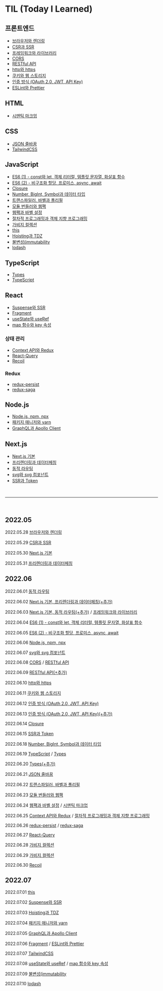 # TIL (Today I Learned)

## 프론트엔드

- [브라우저와 렌더링](https://github.com/soonzero/TIL/blob/main/프론트엔드/브라우저와%20렌더링.md)
- [CSR과 SSR](https://github.com/soonzero/TIL/blob/main/프론트엔드/CSR과%20SSR.md)
- [프레임워크와 라이브러리](https://github.com/soonzero/TIL/blob/main/프론트엔드/프레임워크와%20라이브러리.md)
- [CORS](https://github.com/soonzero/TIL/blob/main/프론트엔드/CORS.md)
- [RESTful API](https://github.com/soonzero/TIL/blob/main/프론트엔드/RESTful%20API.md)
- [http와 https](https://github.com/soonzero/TIL/blob/main/프론트엔드/http와%20https.md)
- [쿠키와 웹 스토리지](https://github.com/soonzero/TIL/blob/main/프론트엔드/쿠키와%20웹%20스토리지.md)
- [인증 방식 (OAuth 2.0, JWT, API Key)](<https://github.com/soonzero/TIL/blob/main/프론트엔드/인증%20방식%20(OAuth%202.0,%20JWT,%20API%20Key).md>)
- [ESLint와 Prettier](https://github.com/soonzero/TIL/blob/main/프론트엔드/ESLint와%20Prettier.md)

## HTML

- [시맨틱 마크업](https://github.com/soonzero/TIL/blob/main/HTML/시맨틱%20마크업.md)

## CSS

- [JSON 줄바꿈](https://github.com/soonzero/TIL/blob/main/CSS/JSON%20줄바꿈.md)
- [TailwindCSS](https://github.com/soonzero/TIL/blob/main/CSS/TailwindCSS.md)

## JavaScript

- [ES6 (1) - const와 let, 객체 리터럴, 템플릿 문자열, 화살표 함수](<https://github.com/soonzero/TIL/blob/main/JS/ES6%20(1)%20-%20const와%20let%2C%20객체%20리터럴%2C%20템플릿%20문자열%2C%20화살표%20함수.md>)
- [ES6 (2) - 비구조화 할당, 프로미스, async, await](<https://github.com/soonzero/TIL/blob/main/JS/ES6%20(2)%20-%20비구조화%20할당%2C%20프로미스%2C%20async%2C%20await.md>)
- [Closure](https://github.com/soonzero/TIL/blob/main/JS/Closure.md)
- [Number, BigInt, Symbol과 데이터 타입](https://github.com/soonzero/TIL/blob/main/JS/Number,%20BigInt,%20Symbol과%20데이터%20타입.md)
- [트랜스파일러, 바벨과 폴리필](https://github.com/soonzero/TIL/blob/main/JS/트랜스파일러,%20바벨과%20폴리필.md)
- [모듈 번들러와 웹팩](https://github.com/soonzero/TIL/blob/main/JS/모듈%20번들러와%20웹팩.md)
- [웹팩과 바벨 설정](https://github.com/soonzero/TIL/blob/main/JS/웹팩과%20바벨%20설정.md)
- [절차적 프로그래밍과 객체 지향 프로그래밍](https://github.com/soonzero/TIL/blob/main/JS/절차적%20프로그래밍과%20객체%20지향%20프로그래밍.md)
- [가비지 컬렉션](https://github.com/soonzero/TIL/blob/main/JS/가비지%20컬렉션.md)
- [this](https://github.com/soonzero/TIL/blob/main/JS/this.md)
- [Hoisting과 TDZ](https://github.com/soonzero/TIL/blob/main/JS/Hoisting과%20TDZ.md)
- [불변성(immutability](<https://github.com/soonzero/TIL/blob/main/JS/불변성(immutability).md>)
- [lodash](https://github.com/soonzero/TIL/blobl/main/JS/lodash.md)

## TypeScript

- [Types](https://github.com/soonzero/TIL/blob/main/TypeScript/Types.md)
- [TypeScript](https://github.com/soonzero/TIL/blob/main/TypeScript/TypeScript.md)

## React

- [Suspense와 SSR](https://github.com/soonzero/TIL/blob/main/React/Suspense와%20SSR.md)
- [Fragment](https://github.com/soonzero/TIL/blob/main/React/Fragment.md)
- [useState와 useRef](https://github.com/soonzero/TIL/blob/main/React/useState와%20useRef.md)
- [map 함수와 key 속성](https://github.com/soonzero/TIL/blob/main/React/map%20함수와%20key%20속성.md)

### 상태 관리

- [Context API와 Redux](https://github.com/soonzero/TIL/blob/main/React/상태%20관리/Context%20API와%20Redux.md)
- [React-Query](https://github.com/soonzero/TIL/blob/main/React/상태%20관리/React-Query.md)
- [Recoil](https://github.com/soonzero/TIL/blob/main/React/상태%20관리/Recoil.md)

### Redux

- [redux-persist](https://github.com/soonzero/TIL/blob/main/React/redux/redux-persist.md)
- [redux-saga](https://github.com/soonzero/TIL/blob/main/React/redux/redux-saga.md)

## Node.js

- [Node.js, npm, npx](https://github.com/soonzero/TIL/blob/main/Node.js/Node.js%2C%20npm%2C%20npx.md)
- [패키지 매니저와 yarn](https://github.com/soonzero/TIL/blob/main/Node.js/패키지%20매니저와%20yarn.md)
- [GraphQL과 Apollo Client](https://github.com/soonzero/TIL/blob/main/Node.js/GraphQL과%20Apollo%20Client.md)

## Next.js

- [Next.js 기본](https://github.com/soonzero/TIL/blob/main/Next.js/Next.js%20기본.md)
- [프리렌더링과 데이터페칭](https://github.com/soonzero/TIL/blob/main/Next.js/프리렌더링과%20데이터페칭.md)
- [동적 라우팅](https://github.com/soonzero/TIL/blob/main/Next.js/동적%20라우팅.md)
- [svg와 svg 컴포넌트](https://github.com/soonzero/TIL/blob/main/Next.js/svg와%20svg컴포넌트.md)
- [SSR과 Token](https://github.com/soonzero/TIL/blob/main/Next.js/SSR과%20Token.md)

<br />
<hr />
<br />

## 2022.05

2022.05.28 [브라우저와 렌더링](https://github.com/soonzero/TIL/blob/main/프론트엔드/브라우저와%20렌더링.md)

2022.05.29 [CSR과 SSR](https://github.com/soonzero/TIL/blob/main/프론트엔드/CSR과%20SSR.md)

2022.05.30 [Next.js 기본](https://github.com/soonzero/TIL/blob/main/Next.js/Next.js%20기본.md)

2022.05.31 [프리렌더링과 데이터페칭](https://github.com/soonzero/TIL/blob/main/Next.js/프리렌더링과%20데이터페칭.md)

## 2022.06

2022.06.01 [동적 라우팅](https://github.com/soonzero/TIL/blob/main/Next.js/동적%20라우팅.md)

2022.06.02 [Next.js 기본, 프리렌더링과 데이터페칭(+추가)](https://github.com/soonzero/TIL/commit/31258919c43457b47f5b840d7c1debd5fd3d84bd)

2022.06.03 [Next.js 기본, 동적 라우팅(+추가)](https://github.com/soonzero/TIL/commit/3832d1f406fb2a650595917ea622a75e21860381) / [프레임워크와 라이브러리](https://github.com/soonzero/TIL/blob/main/프론트엔드/프레임워크와%20라이브러리.md)

2022.06.04 [ES6 (1) - const와 let, 객체 리터럴, 템플릿 문자열, 화살표 함수](<https://github.com/soonzero/TIL/blob/main/JS/ES6%20(1)%20-%20const와%20let%2C%20객체%20리터럴%2C%20템플릿%20문자열%2C%20화살표%20함수.md>)

2022.06.05 [ES6 (2) - 비구조화 할당, 프로미스, async, await](<https://github.com/soonzero/TIL/blob/main/JS/ES6%20(2)%20-%20비구조화%20할당%2C%20프로미스%2C%20async%2C%20await.md>)

2022.06.06 [Node.js, npm, npx](https://github.com/soonzero/TIL/blob/main/Node.js/Node.js%2C%20npm%2C%20npx.md)

2022.06.07 [svg와 svg 컴포넌트](https://github.com/soonzero/TIL/blob/main/Next.js/svg와%20svg컴포넌트.md)

2022.06.08 [CORS](https://github.com/soonzero/TIL/blob/main/프론트엔드/CORS.md) / [RESTful API](https://github.com/soonzero/TIL/blob/main/프론트엔드/RESTful%20API.md)

2022.06.09 [RESTful API(+추가)](https://github.com/soonzero/TIL/blob/main/프론트엔드/RESTful%20API.md)

2022.06.10 [http와 https](https://github.com/soonzero/TIL/blob/main/프론트엔드/http와%20https.md)

2022.06.11 [쿠키와 웹 스토리지](https://github.com/soonzero/TIL/blob/main/프론트엔드/쿠키와%20웹%20스토리지.md)

2022.06.12 [인증 방식 (OAuth 2.0, JWT, API Key)](<https://github.com/soonzero/TIL/blob/main/프론트엔드/인증%20방식%20(OAuth%202.0,%20JWT,%20API%20Key).md>)

2022.06.13 [인증 방식 (OAuth 2.0, JWT, API Key)(+추가)](<https://github.com/soonzero/TIL/blob/main/프론트엔드/인증%20방식%20(OAuth%202.0,%20JWT,%20API%20Key).md>)

2022.06.14 [Closure](https://github.com/soonzero/TIL/blob/main/JS/Closure.md)

2022.06.15 [SSR과 Token](https://github.com/soonzero/TIL/blob/main/Next.js/SSR과%20Token.md)

2022.06.18 [Number, BigInt, Symbol과 데이터 타입](https://github.com/soonzero/TIL/blob/main/JS/Number,%20BigInt,%20Symbol과%20데이터%20타입.md)

2022.06.19 [TypeScript](https://github.com/soonzero/TIL/blob/main/TypeScript/TypeScript.md) / [Types](https://github.com/soonzero/TIL/blob/main/TypeScript/Types.md)

2022.06.20 [Types(+추가)](https://github.com/soonzero/TIL/blob/main/TypeScript/Types.md)

2022.06.21 [JSON 줄바꿈](https://github.com/soonzero/TIL/blob/main/CSS/JSON%20줄바꿈.md)

2022.06.22 [트랜스파일러, 바벨과 폴리필](https://github.com/soonzero/TIL/blob/main/JS/트랜스파일러,%20바벨과%20폴리필.md)

2022.06.23 [모듈 번들러와 웹팩](https://github.com/soonzero/TIL/blob/main/JS/모듈%20번들러와%20웹팩.md)

2022.06.24 [웹팩과 바벨 설정](https://github.com/soonzero/TIL/blob/main/JS/웹팩과%20바벨%20설정.md) / [시맨틱 마크업](https://github.com/soonzero/TIL/blob/main/HTML/시맨틱%20마크업.md)

2022.06.25 [Context API와 Redux](https://github.com/soonzero/TIL/blob/main/React/상태%20관리/Context%20API와%20Redux.md) / [절차적 프로그래밍과 객체 지향 프로그래밍](https://github.com/soonzero/TIL/blob/main/JS/절차적%20프로그래밍과%20객체%20지향%20프로그래밍.md)

2022.06.26 [redux-persist](https://github.com/soonzero/TIL/blob/main/React/redux/redux-persist.md) / [redux-saga](https://github.com/soonzero/TIL/blob/main/React/redux/redux-saga.md)

2022.06.27 [React-Query](https://github.com/soonzero/TIL/blob/main/React/상태%20관리/React-Query.md)

2022.06.28 [가비지 컬렉션](https://github.com/soonzero/TIL/blob/main/JS/가비지%20컬렉션.md)

2022.06.29 [가비지 컬렉션](https://github.com/soonzero/TIL/blob/main/JS/가비지%20컬렉션.md)

2022.06.30 [Recoil](https://github.com/soonzero/TIL/blob/main/React/상태%20관리/Recoil.md)

## 2022.07

2022.07.01 [this](https://github.com/soonzero/TIL/blob/main/JS/this.md)

2022.07.02 [Suspense와 SSR](https://github.com/soonzero/TIL/blob/main/React/Suspense와%20SSR.md)

2022.07.03 [Hoisting과 TDZ](https://github.com/soonzero/TIL/blob/main/JS/Hoisting과%20TDZ.md)

2022.07.04 [패키지 매니저와 yarn](https://github.com/soonzero/TIL/blob/main/Node.js/패키지%20매니저와%20yarn.md)

2022.07.05 [GraphQL과 Apollo Client](https://github.com/soonzero/TIL/blob/main/Node.js/GraphQL과%20Apollo%20Client.md)

2022.07.06 [Fragment](https://github.com/soonzero/TIL/blob/main/React/Fragment.md) / [ESLint와 Prettier](https://github.com/soonzero/TIL/blob/main/프론트엔드/ESLint와%20Prettier.md)

2022.07.07 [TailwindCSS](https://github.com/soonzero/TIL/blob/main/CSS/TailwindCSS.md)

2022.07.08 [useState와 useRef](https://github.com/soonzero/TIL/blob/main/React/useState와%20useRef.md) / [map 함수와 key 속성](https://github.com/soonzero/TIL/blob/main/React/map%20함수와%20key%20속성.md)

2022.07.09 [불변성(immutability](<https://github.com/soonzero/TIL/blob/main/JS/불변성(immutability).md>)

2022.07.10 [lodash](https://github.com/soonzero/TIL/blobl/main/JS/lodash.md)
